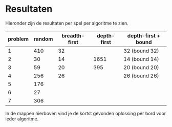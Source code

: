 # Resultaten

Hieronder zijn de resultaten per spel per algoritme te zien.

| problem  | random | breadth-first | depth-first | depth-first + bound
| ------------- | ------------- | ------------- | ------------- | ------------- |
| 1  | 410  |   32  |       | 32 (bound 32) |
| 2  | 30  |    14  | 1651 | 14 (bound 14) |
| 3  | 59  |   20 |  395 | 20 (bound 20) |
| 4  | 256  |   26  |       | 26 (bound 26) |
| 5  | 176  |     |       |
| 6  | 27  |     |       |
| 7 | 306 | |       |


In de mappen hierboven vind je de kortst gevonden oplossing per bord voor ieder algoritme.
